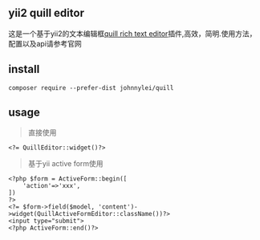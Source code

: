 ## yii2 quill editor
这是一个基于yii2的文本编辑框[quill rich text editor](https://quilljs.com)插件,高效，简明.使用方法，配置以及api请参考官网

## install
```
composer require --prefer-dist johnnylei/quill
```

## usage
> 直接使用
```
<?= QuillEditor::widget()?>
```
> 基于yii active form使用
```
<?php $form = ActiveForm::begin([
    'action'=>'xxx',
])
?>
<?= $form->field($model, 'content')->widget(QuillActiveFormEditor::className())?>
<input type="submit">
<?php ActiveForm::end()?>
```

